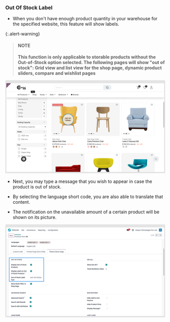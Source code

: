 
### Out Of Stock Label



* When you don't have enough product quantity in your warehouse for the specified website, this feature will show labels.

{:.alert-warning} 
> 
> #### NOTE
> 
> **This function is only applicable to storable products without the Out-of-Stock option selected. The following pages will show "out of stock": Grid view and list view for the shop page, dynamic product sliders, compare and wishlist pages**
> 


![](./images/osl1.png)

* Next, you may type a message that you wish to appear in case the product is out of stock.

* By selecting the language short code, you are also able to translate that content.


* The notification on the unavailable amount of a certain product will be shown on its picture.

![](./images/osl2.png)



